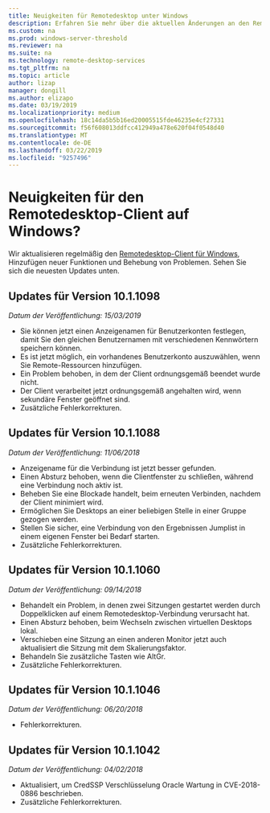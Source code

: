 ```yaml
---
title: Neuigkeiten für Remotedesktop unter Windows
description: Erfahren Sie mehr über die aktuellen Änderungen an den Remotedesktop-Client für Windows
ms.custom: na
ms.prod: windows-server-threshold
ms.reviewer: na
ms.suite: na
ms.technology: remote-desktop-services
ms.tgt_pltfrm: na
ms.topic: article
author: lizap
manager: dongill
ms.author: elizapo
ms.date: 03/19/2019
ms.localizationpriority: medium
ms.openlocfilehash: 18c14da5b5b16ed20005515fde46235e4cf27331
ms.sourcegitcommit: f56f608013ddfcc412949a478e620f04f0548d40
ms.translationtype: MT
ms.contentlocale: de-DE
ms.lasthandoff: 03/22/2019
ms.locfileid: "9257496"
---
```

# Neuigkeiten für den Remotedesktop-Client auf Windows?

Wir aktualisieren regelmäßig den [Remotedesktop-Client für Windows](windows.md), Hinzufügen neuer Funktionen und Behebung von Problemen. Sehen Sie sich die neuesten Updates unten.

## Updates für Version 10.1.1098
*Datum der Veröffentlichung: 15/03/2019*

- Sie können jetzt einen Anzeigenamen für Benutzerkonten festlegen, damit Sie den gleichen Benutzernamen mit verschiedenen Kennwörtern speichern können.
- Es ist jetzt möglich, ein vorhandenes Benutzerkonto auszuwählen, wenn Sie Remote-Ressourcen hinzufügen.
- Ein Problem behoben, in dem der Client ordnungsgemäß beendet wurde nicht.
- Der Client verarbeitet jetzt ordnungsgemäß angehalten wird, wenn sekundäre Fenster geöffnet sind.
- Zusätzliche Fehlerkorrekturen.

## Updates für Version 10.1.1088
*Datum der Veröffentlichung: 11/06/2018*

- Anzeigename für die Verbindung ist jetzt besser gefunden.
- Einen Absturz behoben, wenn die Clientfenster zu schließen, während eine Verbindung noch aktiv ist.
- Beheben Sie eine Blockade handelt, beim erneuten Verbinden, nachdem der Client minimiert wird.
- Ermöglichen Sie Desktops an einer beliebigen Stelle in einer Gruppe gezogen werden.
- Stellen Sie sicher, eine Verbindung von den Ergebnissen Jumplist in einem eigenen Fenster bei Bedarf starten.
- Zusätzliche Fehlerkorrekturen.

## Updates für Version 10.1.1060
*Datum der Veröffentlichung: 09/14/2018*

- Behandelt ein Problem, in denen zwei Sitzungen gestartet werden durch Doppelklicken auf einem Remotedesktop-Verbindung verursacht hat.
- Einen Absturz behoben, beim Wechseln zwischen virtuellen Desktops lokal.
- Verschieben eine Sitzung an einen anderen Monitor jetzt auch aktualisiert die Sitzung mit dem Skalierungsfaktor. 
- Behandeln Sie zusätzliche Tasten wie AltGr.
- Zusätzliche Fehlerkorrekturen.

## Updates für Version 10.1.1046
*Datum der Veröffentlichung: 06/20/2018*

- Fehlerkorrekturen.

## Updates für Version 10.1.1042
*Datum der Veröffentlichung: 04/02/2018*

- Aktualisiert, um CredSSP Verschlüsselung Oracle Wartung in CVE-2018-0886 beschrieben.
- Zusätzliche Fehlerkorrekturen.
